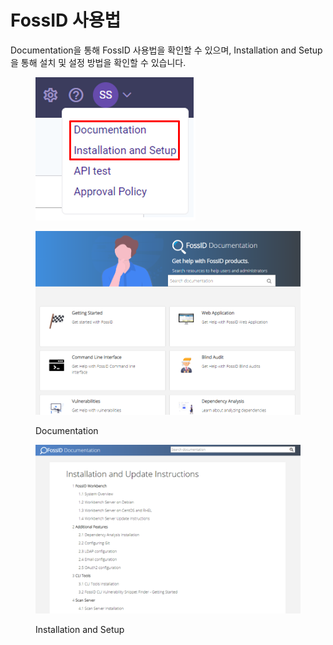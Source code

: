 # FossID 사용법

Documentation을 통해 FossID 사용법을 확인할 수 있으며, Installation and Setup을 통해 설치 및 설정 방법을 확인할 수 있습니다.

<figure><img src="../../../.gitbook/assets/image (198).png" alt=""><figcaption></figcaption></figure>

<figure><img src="../../../.gitbook/assets/image (11).png" alt=""><figcaption><p>Documentation</p></figcaption></figure>

<figure><img src="../../../.gitbook/assets/image (199).png" alt=""><figcaption><p>Installation and Setup</p></figcaption></figure>
